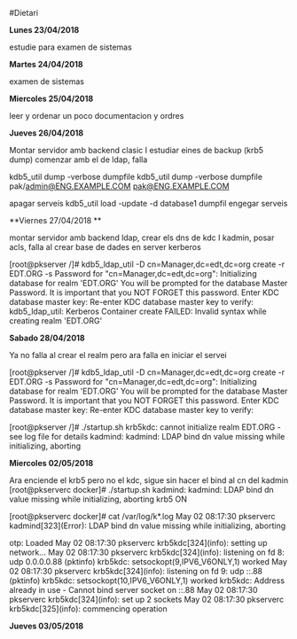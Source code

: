 #Dietari

**Lunes 23/04/2018**

estudie para examen de sistemas

**Martes 24/04/2018**

examen de sistemas

**Miercoles 25/04/2018**

leer y ordenar un poco documentacion y ordres

**Jueves 26/04/2018**

Montar servidor amb backend clasic I estudiar eines de backup (krb5 dump)
comenzar amb el de ldap, falla

kdb5_util dump -verbose dumpfile
kdb5_util dump -verbose dumpfile pak/admin@ENG.EXAMPLE.COM pak@ENG.EXAMPLE.COM

apagar serveis
kdb5_util load -update -d database1 dumpfil
engegar serveis

**Viernes 27/04/2018 **

montar servidor amb backend ldap, crear els dns de kdc I kadmin, posar acls, falla al crear base de dades en server kerberos

[root@pkserver /]# kdb5_ldap_util -D cn=Manager,dc=edt,dc=org create -r EDT.ORG -s
Password for "cn=Manager,dc=edt,dc=org": 
Initializing database for realm 'EDT.ORG'
You will be prompted for the database Master Password.
It is important that you NOT FORGET this password.
Enter KDC database master key: 
Re-enter KDC database master key to verify: 
kdb5_ldap_util: Kerberos Container create FAILED: Invalid syntax while creating realm 'EDT.ORG'

**Sabado 28/04/2018**

Ya no falla al crear el realm pero ara falla en iniciar el servei

[root@pkserver /]# kdb5_ldap_util -D cn=Manager,dc=edt,dc=org create -r EDT.ORG -s
Password for "cn=Manager,dc=edt,dc=org": 
Initializing database for realm 'EDT.ORG'
You will be prompted for the database Master Password.
It is important that you NOT FORGET this password.
Enter KDC database master key: 
Re-enter KDC database master key to verify: 

[root@pkserver /]# ./startup.sh 
krb5kdc: cannot initialize realm EDT.ORG - see log file for details
kadmind: kadmind: LDAP bind dn value missing while initializing, aborting

**Miercoles 02/05/2018**

Ara enciende el krb5 pero no el kdc, sigue sin hacer el bind al cn del kadmin
[root@pkserverc docker]# ./startup.sh 
kadmind: kadmind: LDAP bind dn value missing while initializing, aborting
krb5 ON


[root@pkserverc docker]# cat /var/log/k*.log
May 02 08:17:30 pkserverc kadmind\[323](Error): LDAP bind dn value missing while initializing, aborting

otp: Loaded
May 02 08:17:30 pkserverc krb5kdc\[324](info): setting up network...
May 02 08:17:30 pkserverc krb5kdc\[324](info): listening on fd 8: udp 0.0.0.0.88 (pktinfo)
krb5kdc: setsockopt(9,IPV6_V6ONLY,1) worked
May 02 08:17:30 pkserverc krb5kdc\[324](info): listening on fd 9: udp ::.88 (pktinfo)
krb5kdc: setsockopt(10,IPV6_V6ONLY,1) worked
krb5kdc: Address already in use - Cannot bind server socket on ::.88
May 02 08:17:30 pkserverc krb5kdc\[324](info): set up 2 sockets
May 02 08:17:30 pkserverc krb5kdc\[325](info): commencing operation

**Jueves 03/05/2018**







